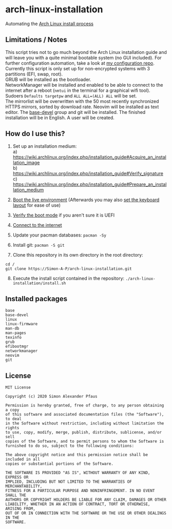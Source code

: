 # arch-linux-installation
Automating the [Arch Linux install process](https://wiki.archlinux.org/index.php/installation_guide)  

## Limitations / Notes
This script tries not to go much beyond the Arch Linux installation guide and will leave you with a quite minimal bootable system (no GUI included). For further configuration automation, take a look at [my configuration repo](https://github.com/Simon-A-P/dotfiles).  
Currently this script is only set up for non-encrypted systems with 3 partitions (EFI, swap, root).  
GRUB will be installed as the bootloader.  
NetworkManager will be installed and enabled to be able to connect to the internet after a reboot (```nmtui``` in the terminal for a graphical wifi tool).  
Sudoers ```Defaults targetpw``` and ```ALL ALL=(ALL) ALL``` will be set.  
The mirrorlist will be overwritten with the 50 most recently synchronized HTTPS mirrors, sorted by download rate.
Neovim will be installed as text editor.
The [base-devel](https://www.archlinux.org/groups/x86_64/base-devel/) group and git will be installed.
The finished installation will be in English.
A user will be created.

## How do I use this?
1. Set up an installation medium:  
  a) https://wiki.archlinux.org/index.php/installation_guide#Acquire_an_installation_image  
  b) https://wiki.archlinux.org/index.php/installation_guide#Verify_signature  
  c) https://wiki.archlinux.org/index.php/installation_guide#Prepare_an_installation_medium  

2. [Boot the live environment](https://wiki.archlinux.org/index.php/installation_guide#Boot_the_live_environment) (Afterwards you may also [set the keyboard layout](https://wiki.archlinux.org/index.php/installation_guide#Set_the_keyboard_layout) for ease of use)  

3. [Verify the boot mode](https://wiki.archlinux.org/index.php/installation_guide#Verify_the_boot_mode) if you aren't sure it is UEFI  

4. [Connect to the internet](https://wiki.archlinux.org/index.php/installation_guide#Connect_to_the_internet)  

5. Update your pacman databases: ```pacman -Sy```

6. Install git: ```pacman -S git```  

7. Clone this repository in its own directory in the root directory:
```
cd /  
git clone https://Simon-A-P/arch-linux-installation.git 
```
8. Execute the install script contained in the repository: ```./arch-linux-installation/install.sh```

## Installed packages
```
base
base-devel
linux
linux-firmware
man-db
man-pages
texinfo
grub
efibootmgr
networkmanager
neovim
git
```


## License
```
MIT License

Copyright (c) 2020 Simon Alexander Pfaus

Permission is hereby granted, free of charge, to any person obtaining a copy
of this software and associated documentation files (the "Software"), to deal
in the Software without restriction, including without limitation the rights
to use, copy, modify, merge, publish, distribute, sublicense, and/or sell
copies of the Software, and to permit persons to whom the Software is
furnished to do so, subject to the following conditions:

The above copyright notice and this permission notice shall be included in all
copies or substantial portions of the Software.

THE SOFTWARE IS PROVIDED "AS IS", WITHOUT WARRANTY OF ANY KIND, EXPRESS OR
IMPLIED, INCLUDING BUT NOT LIMITED TO THE WARRANTIES OF MERCHANTABILITY,
FITNESS FOR A PARTICULAR PURPOSE AND NONINFRINGEMENT. IN NO EVENT SHALL THE
AUTHORS OR COPYRIGHT HOLDERS BE LIABLE FOR ANY CLAIM, DAMAGES OR OTHER
LIABILITY, WHETHER IN AN ACTION OF CONTRACT, TORT OR OTHERWISE, ARISING FROM,
OUT OF OR IN CONNECTION WITH THE SOFTWARE OR THE USE OR OTHER DEALINGS IN THE
SOFTWARE.
```
